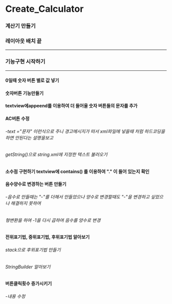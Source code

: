 # Create_Calculator

### 계산기 만들기


### 레이아웃 배치 끝
--------------------------------------------
### 기능구현 시작하기
--------------------------------------------
#### 0일때 숫자 버튼 별로 값 넣기

#### 숫자버튼 기능만들기

#### textview에appeend를 이용하여 더 들어올 숫자 버튼들의 문자를 추가

#### AC버튼 수정
###### -text ="문자" 이런식으로 주니 경고메시지가 떠서 xml파일에 넣을때 처럼 하드코딩을 하면 안된다는 설명을보고 
###### getString()으로 string.xml에 지정한 텍스트 불러오기

#### 소수점 구현하기 textview에 contains() 를 이용하여 "." 이 들어 있는지 확인

#### 음수양수로 변경하는 버튼 만들기
###### -음수로 만들때는 "-"를 더해서 만들었으나 양수로 변경할때도 "-"을 변경하고 싶었으나 해결하지 못하여
###### 형변환을 하여 -1을 다시 곱하여 음수를 양수로 변경

#### 전위표기법, 중위표기법, 후위표기법 알아보기

###### stack으로 후위표기법 만들기
###### StringBuilder 알아보기

#### 버튼클릭횟수 증가시키기

###### -내용 수정
